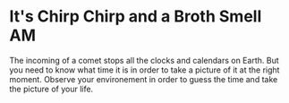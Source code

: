 # It's Chirp Chirp and a Broth Smell AM

The incoming of a comet stops all the clocks and calendars on Earth. But you need to know what time it is in order to take a picture of it at the right moment. Observe your environement in order to guess the time and take the picture of your life.